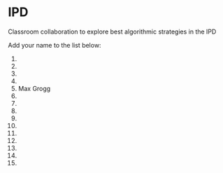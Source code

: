 # IPD
Classroom collaboration to explore best algorithmic strategies in the IPD

Add your name to the list below:

1.  
2. 
3. 
4. 
5. Max Grogg
6. 
7. 
8. 
9. 
10. 
11. 
12.  
13. 
14.  
15. 
